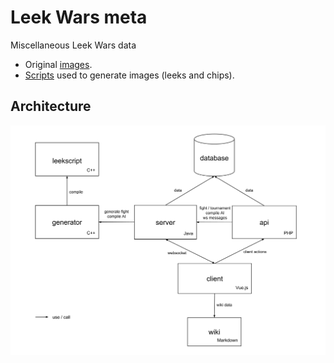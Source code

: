 # Leek Wars meta
Miscellaneous Leek Wars data

- Original [images](https://github.com/leek-wars/leek-wars-meta/tree/master/image).
- [Scripts](https://github.com/leek-wars/leek-wars-meta/tree/master/image) used to generate images (leeks and chips).

## Architecture
![Banner](https://github.com/leek-wars/leek-wars-meta/blob/master/doc/architecture.svg)
